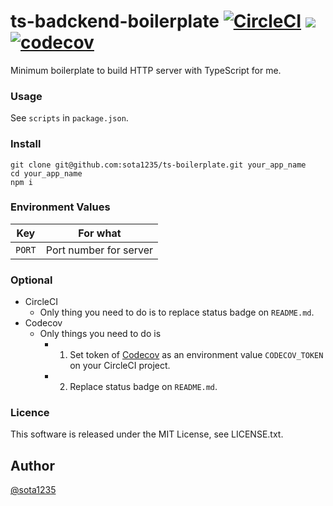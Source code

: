ts-badckend-boilerplate [![CircleCI](https://circleci.com/gh/sota1235/ts-backend-boilerplate.svg?style=svg)](https://circleci.com/gh/sota1235/ts-backend-boilerplate) ![](https://github.com/sota1235/ts-backend-boilerplate/workflows/.github/workflows/main.yml/badge.svg) [![codecov](https://codecov.io/gh/sota1235/ts-boilerplate/branch/master/graph/badge.svg)](https://codecov.io/gh/sota1235/ts-boilerplate)
====

Minimum boilerplate to build HTTP server with TypeScript for me.

### Usage

See `scripts` in `package.json`.

### Install

```
git clone git@github.com:sota1235/ts-boilerplate.git your_app_name
cd your_app_name
npm i
```

### Environment Values

| Key  |For what              |
|:----:|:--------------------:|
|`PORT`|Port number for server|

### Optional

- CircleCI
    - Only thing you need to do is to replace status badge on `README.md`.
- Codecov
    - Only things you need to do is
        - 1. Set token of [Codecov](https://codecov.io/) as an environment value `CODECOV_TOKEN` on your CircleCI project.
        - 2. Replace status badge on `README.md`.

### Licence

This software is released under the MIT License, see LICENSE.txt.

## Author

[@sota1235](https://github.com/sota1235)
